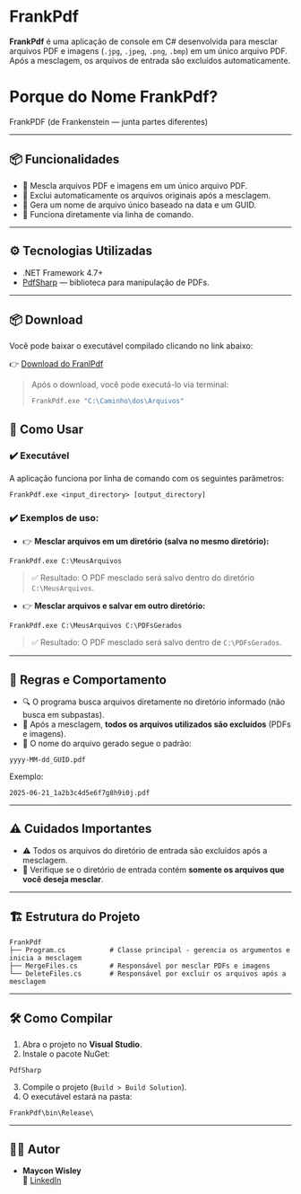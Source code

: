 
# FrankPdf

**FrankPdf** é uma aplicação de console em C# desenvolvida para mesclar arquivos PDF e imagens (`.jpg`, `.jpeg`, `.png`, `.bmp`) em um único arquivo PDF. Após a mesclagem, os arquivos de entrada são excluídos automaticamente.

# Porque do Nome FrankPdf?
FrankPDF (de Frankenstein — junta partes diferentes)

---

## 📦 Funcionalidades

- 🔗 Mescla arquivos PDF e imagens em um único arquivo PDF.
- 🧹 Exclui automaticamente os arquivos originais após a mesclagem.
- 📄 Gera um nome de arquivo único baseado na data e um GUID.
- 🚀 Funciona diretamente via linha de comando.

---

## ⚙️ Tecnologias Utilizadas

- .NET Framework 4.7+
- [PdfSharp](https://pdfsharp.net/) — biblioteca para manipulação de PDFs.

---

## 📦 Download

Você pode baixar o executável compilado clicando no link abaixo:

👉 [Download do FranlPdf](https://github.com/mayconwisley/FrankPdf/raw/refs/heads/master/Download/FrankPdf.exe)

> Após o download, você pode executá-lo via terminal:
>
> ```bash
> FrankPdf.exe "C:\Caminho\dos\Arquivos"
> ```

## 🚀 Como Usar

### ✔️ Executável

A aplicação funciona por linha de comando com os seguintes parâmetros:

```
FrankPdf.exe <input_directory> [output_directory]
```

### ✔️ Exemplos de uso:

- 👉 **Mesclar arquivos em um diretório (salva no mesmo diretório):**
```
FrankPdf.exe C:\MeusArquivos
```
> ✅ Resultado: O PDF mesclado será salvo dentro do diretório `C:\MeusArquivos`.

- 👉 **Mesclar arquivos e salvar em outro diretório:**
```
FrankPdf.exe C:\MeusArquivos C:\PDFsGerados
```
> ✅ Resultado: O PDF mesclado será salvo dentro de `C:\PDFsGerados`.

---

## 📜 Regras e Comportamento

- 🔍 O programa busca arquivos diretamente no diretório informado (não busca em subpastas).
- 🧹 Após a mesclagem, **todos os arquivos utilizados são excluídos** (PDFs e imagens).
- 🧾 O nome do arquivo gerado segue o padrão:
```
yyyy-MM-dd_GUID.pdf
```
Exemplo:
```
2025-06-21_1a2b3c4d5e6f7g8h9i0j.pdf
```

---

## ⚠️ Cuidados Importantes

- ⚠️ Todos os arquivos do diretório de entrada são excluídos após a mesclagem.
- 💾 Verifique se o diretório de entrada contém **somente os arquivos que você deseja mesclar**.

---

## 🏗️ Estrutura do Projeto

```
FrankPdf
├── Program.cs           # Classe principal - gerencia os argumentos e inicia a mesclagem
├── MergeFiles.cs        # Responsável por mesclar PDFs e imagens
└── DeleteFiles.cs       # Responsável por excluir os arquivos após a mesclagem
```

---

## 🛠️ Como Compilar

1. Abra o projeto no **Visual Studio**.
2. Instale o pacote NuGet:
```
PdfSharp
```
3. Compile o projeto (`Build > Build Solution`).
4. O executável estará na pasta:
```
FrankPdf\bin\Release\
```

---

## 🧑‍💻 Autor

- **Maycon Wisley**  
🔗 [LinkedIn](https://www.linkedin.com/in/mayconwisley/)
